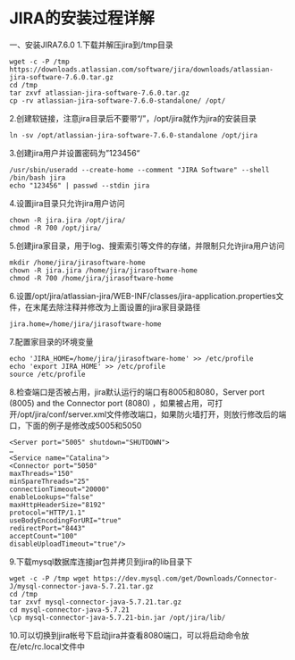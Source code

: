 # JIRA的安装过程详解 #
一、安装JIRA7.6.0
1.下载并解压jira到/tmp目录
```
wget -c -P /tmp https://downloads.atlassian.com/software/jira/downloads/atlassian-jira-software-7.6.0.tar.gz
cd /tmp
tar zxvf atlassian-jira-software-7.6.0.tar.gz
cp -rv atlassian-jira-software-7.6.0-standalone/ /opt/
```
2.创建软链接，注意jira目录后不要带“/”，/opt/jira就作为jira的安装目录
```
ln -sv /opt/atlassian-jira-software-7.6.0-standalone /opt/jira
```
3.创建jira用户并设置密码为”123456“
```
/usr/sbin/useradd --create-home --comment "JIRA Software" --shell /bin/bash jira
echo "123456" | passwd --stdin jira
```
4.设置jira目录只允许jira用户访问
```
chown -R jira.jira /opt/jira/
chmod -R 700 /opt/jira/
```
5.创建jira家目录，用于log、搜索索引等文件的存储，并限制只允许jira用户访问
```
mkdir /home/jira/jirasoftware-home
chown -R jira.jira /home/jira/jirasoftware-home
chmod -R 700 /home/jira/jirasoftware-home
```
6.设置/opt/jira/atlassian-jira/WEB-INF/classes/jira-application.properties文件，在末尾去除注释并修改为上面设置的jira家目录路径
```
jira.home=/home/jira/jirasoftware-home
```
7.配置家目录的环境变量
```
echo 'JIRA_HOME=/home/jira/jirasoftware-home' >> /etc/profile
echo 'export JIRA_HOME' >> /etc/profile
source /etc/profile
```
8.检查端口是否被占用，jira默认运行的端口有8005和8080，Server port (8005) and the Connector port (8080) ，如果被占用，可打开/opt/jira/conf/server.xml文件修改端口，如果防火墙打开，则放行修改后的端口，下面的例子是修改成5005和5050
```
<Server port="5005" shutdown="SHUTDOWN">
…
<Service name="Catalina">
<Connector port="5050"
maxThreads="150"
minSpareThreads="25"
connectionTimeout="20000"
enableLookups="false"
maxHttpHeaderSize="8192"
protocol="HTTP/1.1"
useBodyEncodingForURI="true"
redirectPort="8443"
acceptCount="100"
disableUploadTimeout="true"/>
```
9.下载mysql数据库连接jar包并拷贝到jira的lib目录下
```
wget -c -P /tmp wget https://dev.mysql.com/get/Downloads/Connector-J/mysql-connector-java-5.7.21.tar.gz
cd /tmp
tar zxvf mysql-connector-java-5.7.21.tar.gz
cd mysql-connector-java-5.7.21
\cp mysql-connector-java-5.7.21-bin.jar /opt/jira/lib/
```
10.可以切换到jira帐号下启动jira并查看8080端口，可以将启动命令放在/etc/rc.local文件中
```

```